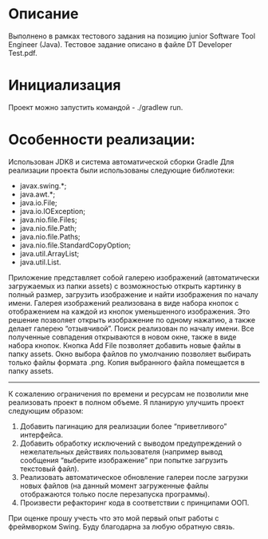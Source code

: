 # Описание
Выполнено в рамках тестового задания на позицию junior Software Tool Engineer (Java). Тестовое задание описано в файле DT Developer Test.pdf.

# Инициализация
Проект можно запустить командой - ./gradlew run.

# Особенности реализации:
Использован JDK8 и система автоматической сборки Gradle
Для реализации проекта были использованы следующие библиотеки: 
- javax.swing.*;
- java.awt.*;
- java.io.File;
- java.io.IOException;
- java.nio.file.Files;
- java.nio.file.Path;
- java.nio.file.Paths;
- java.nio.file.StandardCopyOption;
- java.util.ArrayList;
- java.util.List.

Приложение представляет собой галерею изображений (автоматически загружаемых из папки assets) с возможностью открыть картинку в полный размер, загрузить изображение и  найти изображения по началу имени. 
Галерея изображений реализована в виде набора кнопок с отображением на каждой из кнопок уменьшенного изображения. Это решение позволяет открыть изображение по одному нажатию, а также делает галерею “отзывчивой”.
Поиск реализован по началу имени. Все полученные совпадения открываются в новом окне, также в виде набора кнопок. 
Кнопка Add File позволяет добавить новые файлы в папку assets. Окно выбора файлов по умолчанию позволяет выбирать только файлы формата .png. Копия выбранного файла помещается в папку assets. 

---
К сожалению ограничения по времени и ресурсам не позволили мне реализовать проект в полном объеме. Я планирую  улучшить проект следующим образом: 
1.	Добавить пагинацию для реализации более “приветливого” интерфейса. 
2.	Добавить обработку исключений с выводом предупреждений о нежелательных действиях пользователя (например вывод сообщения “выберите изображение” при попытке загрузить текстовый файл).
3.	Реализовать автоматическое обновление галереи после загрузки новых файлов (на данный момент загруженные файлы отображаются только после перезапуска программы).
4.	Произвести рефакторинг кода в соответствии с принципами ООП. 

При оценке прошу учесть что это мой первый опыт работы с фреймворком Swing. Буду благодарна за любую обратную связь. 
